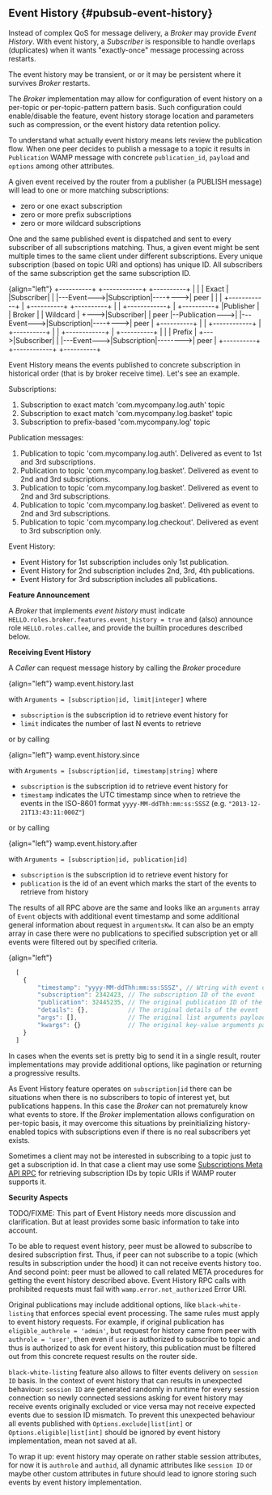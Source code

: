 ## Event History {#pubsub-event-history}

Instead of complex QoS for message delivery, a *Broker* may provide *Event History*. With event history, a *Subscriber* is 
responsible to handle overlaps (duplicates) when it wants "exactly-once" message processing across restarts.

The event history may be transient, or or it may be persistent where it survives *Broker* restarts.

The *Broker* implementation may allow for configuration of event history on a per-topic or per-topic-pattern
pattern basis. Such configuration could enable/disable the feature, event history storage location and 
parameters such as compression, or the event history data retention policy.

To understand what actually event history means lets review the publication flow. When one peer decides to publish
a message to a topic it results in `Publication` WAMP message with concrete `publication_id`, `payload` and `options`
among other attributes. 

A given event received by the router from a publisher (a PUBLISH message) will lead to one or more 
matching subscriptions:

* zero or one exact subscription
* zero or more prefix subscriptions
* zero or more wildcard subscriptions

One and the same published event is dispatched and sent to every subscriber of all subscriptions matching. 
Thus, a given event might be sent multiple times to the same client under different subscriptions.
Every unique subscription (based on topic URI and options) has unique ID. All
subscribers of the same subscription get the same subscription ID.

{align="left"}
                                +----------+            +------------+         +----------+
                                |          |            |   Exact    |         |Subscriber|
                                |          |---Event--->|Subscription|----+--->|   peer   |
                                |          |            +------------+    |    +----------+
   +----------+                 |          |            +------------+    |    +----------+
   |Publisher |                 |  Broker  |            |  Wildcard  |    +--->|Subscriber|
   |   peer   |--Publication--->|          |---Event--->|Subscription|----+--->|   peer   |
   +----------+                 |          |            +------------+    |    +----------+
                                |          |            +------------+    |    +----------+
                                |          |            |   Prefix   |    +--->|Subscriber|
                                |          |---Event--->|Subscription|-------->|   peer   |
                                +----------+            +------------+         +----------+

Event History means the events published to concrete subscription in historical order (that is by broker receive time). 
Let's see an example.

Subscriptions:

1. Subscription to exact match 'com.mycompany.log.auth' topic
2. Subscription to exact match 'com.mycompany.log.basket' topic
3. Subscription to prefix-based 'com.mycompany.log' topic

Publication messages:

1. Publication to topic 'com.mycompany.log.auth'. Delivered as event to 1st and 3rd subscriptions.
2. Publication to topic 'com.mycompany.log.basket'. Delivered as event to 2nd and 3rd subscriptions.
3. Publication to topic 'com.mycompany.log.basket'. Delivered as event to 2nd and 3rd subscriptions.
4. Publication to topic 'com.mycompany.log.basket'. Delivered as event to 2nd and 3rd subscriptions.
5. Publication to topic 'com.mycompany.log.checkout'. Delivered as event to 3rd subscription only.

Event History:

* Event History for 1st subscription includes only 1st publication.
* Event History for 2nd subscription includes 2nd, 3rd, 4th publications.
* Event History for 3rd subscription includes all publications.

**Feature Announcement**

A *Broker* that implements *event history* must indicate 
`HELLO.roles.broker.features.event_history = true` and (also) announce role `HELLO.roles.callee`, 
and provide the builtin procedures described below.

**Receiving Event History**

A *Caller* can request message history by calling the *Broker* procedure

{align="left"}
        wamp.event.history.last

with `Arguments = [subscription|id, limit|integer]` where

* `subscription` is the subscription id to retrieve event history for
* `limit` indicates the number of last N events to retrieve

or by calling

{align="left"}
        wamp.event.history.since

with `Arguments = [subscription|id, timestamp|string]` where

* `subscription` is the subscription id to retrieve event history for
* `timestamp` indicates the UTC timestamp since when to retrieve the events in the ISO-8601 format `yyyy-MM-ddThh:mm:ss:SSSZ` (e.g. `"2013-12-21T13:43:11:000Z"`)

or by calling

{align="left"}
        wamp.event.history.after

with `Arguments = [subscription|id, publication|id]`

* `subscription` is the subscription id to retrieve event history for
* `publication` is the id of an event which marks the start of the events to retrieve from history

The results of all RPC above are the same and looks like an `arguments` array of `Event` objects with additional event 
timestamp and some additional general information about request in `argumentsKw`. It can also be an empty array in case there were no publications to specified subscription yet or all 
events were filtered out by specified criteria.

{align="left"}
```javascript
  [
    {
        "timestamp": "yyyy-MM-ddThh:mm:ss:SSSZ", // Ыtring with event date in ISO-8601 format
        "subscription": 2342423, // The subscription ID of the event
        "publication": 32445235, // The original publication ID of the event
        "details": {},           // The original details of the event
        "args": [],              // The original list arguments payload of the event. May be ommited
        "kwargs": {}             // The original key-value arguments payload of the event. May be ommited
    }
  ]
```

In cases when the events set is pretty big to send it in a single result, router implementations
may provide additional options, like pagination or returning a progressive results. 

As Event History feature operates on `subscription|id` there can be situations when there is no subscribers to topic
of interest yet, but publications happens. In this case the *Broker* can not prematurely know what events to store.
If the *Broker* implementation allows configuration on per-topic basis, it may overcome this situations by 
preinitializing history-enabled topics with subscriptions even if there is no real subscribers yet exists.

Sometimes a client may not be interested in subscribing to a topic just to get a subscription id. In that case
a client may use some [Subscriptions Meta API RPC](#name-procedures-3) for retrieving subscription IDs by topic URIs
if WAMP router supports it.

**Security Aspects**

TODO/FIXME: This part of Event History needs more discussion and clarification.
But at least provides some basic information to take into account.

To be able to request event history, peer must be allowed to subscribe to desired subscription first. Thus, if peer
can not subscribe to a topic (which results in subscription under the hood) it can not receive events history too. 
And second point: peer must be allowed to call related META procedures for getting the event history described above.
Event History RPC calls with prohibited requests must fail with `wamp.error.not_authorized` Error URI.

Original publications may include additional options, like `black-white-listing` that enforces special event 
processing. The same rules must apply to event history requests. For example, if original publication has 
`eligible_authrole = 'admin'`, but request for history came from peer with `authrole = 'user'`, then even if 
`user` is authorized to subscribe to topic and thus is authorized to ask for event history, this publication 
must be filtered out from this concrete request results on the router side.

`black-white-listing` feature also allows to filter events delivery on `session ID` basis. In the context of
event history that can results in unexpected behaviour: `session ID` are generated randomly in runtime for every
session connection so newly connected sessions asking for event history may receive events originally excluded 
or vice versa may not receive expected events due to session ID mismatch. To prevent this unexpected behaviour
all events published with `Options.exclude|list[int]` or `Options.eligible|list[int]` should be ignored by event
history implementation, mean not saved at all.

To wrap it up: event history may operate on rather stable session attributes, for now it is `authrole` and `authid`,
all dynamic attributes like `session ID` or maybe other custom attributes in future should lead to ignore storing
such events by event history implementation.
